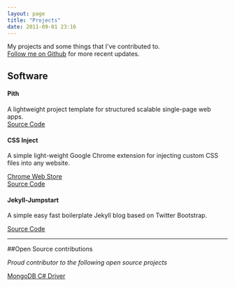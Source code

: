 ```yaml
---
layout: page
title: "Projects"
date: 2011-09-01 23:16
---
```


My projects and some things that I've contributed to.  
[Follow me on Github](https://github.com/sym3tri) for more recent updates.




## Software 




#### Pith
A lightweight project template for structured scalable single-page web apps.   
[Source Code](https://github.com/sym3tri/pith)




#### CSS Inject

A simple light-weight Google Chrome extension for injecting custom CSS files
into any website.  

[Chrome Web Store](https://chrome.google.com/webstore/detail/fmiohbdblcemacakpnoinjmcelddpjbg)   
[Source Code](https://github.com/sym3tri/CSS-Inject)




#### Jekyll-Jumpstart

A simple easy fast boilerplate Jekyll blog based on Twitter Bootstrap.  

[Source Code](https://github.com/sym3tri/jekyll-jumpstart)




***




##Open Source contributions

*Proud contributor to the following open source projects*

[MongoDB C# Driver](https://github.com/mongodb/mongo-csharp-driver)
